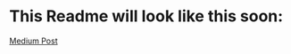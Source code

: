 # This Readme will look like this soon:

[Medium Post](https://medium.com/@mikedeshazer/flash-loan-reentry-attack-and-dex-oracle-manipulation-exploit-on-ethereum-trojan-coin-bricks-7969820589d7)
